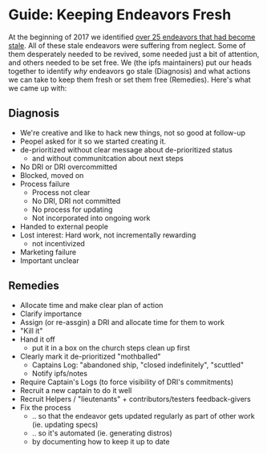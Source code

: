 
Guide: Keeping Endeavors Fresh
==============================

At the beginning of 2017 we identified [over 25 endeavors that had become stale](https://github.com/ipfs/ipfs/blob/master/ENDEAVOURS_INDEX.md). All of these stale endeavors were suffering from neglect. Some of them desperately needed to be revived, some needed just a bit of attention, and others needed to be set free.
We (the ipfs maintainers) put our heads together to identify _why_ endeavors go stale (Diagnosis) and what actions we can take to keep them fresh or set them free (Remedies). Here's what we came up with:

## Diagnosis

- We're creative and like to hack new things, not so good at follow-up
- Peopel asked for it so we started creating it.
- de-prioritized without clear message about de-prioritized status
	- and without communitcation about next steps
- No DRI or DRI overcommitted
- Blocked, moved on
- Process failure
	- Process not clear
	- No DRI, DRI not committed
	- No process for updating
	- Not incorporated into ongoing work
- Handed to external people
- Lost interest: Hard work, not incrementally rewarding
	- not incentivized
- Marketing failure
- Important unclear

## Remedies

- Allocate time and make clear plan of action
- Clarify importance
- Assign (or re-assgin) a DRI and allocate time for them to work
- "Kill it"
- Hand it off
	- put it in a box on the church steps
		clean up first
- Clearly mark it de-prioritized "mothballed"
	- Captains Log: "abandoned ship, "closed indefinitely", "scuttled"
	- Notify ipfs/notes
- Require Captain's Logs (to force visibility of DRI's commitments)
- Recruit a new captain to do it well
- Recruit Helpers / "lieutenants" + contributors/testers feedback-givers
- Fix the process
	- .. so that the endeavor gets updated regularly as part of other work (ie. updating specs)
	- .. so it's automated (ie. generating distros)
	- by documenting how to keep it up to date
